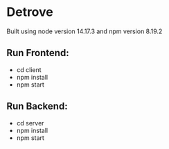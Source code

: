 # Detrove

Built using node version 14.17.3 and npm version 8.19.2

## Run Frontend:

- cd client
- npm install
- npm start

## Run Backend:

- cd server
- npm install
- npm start
